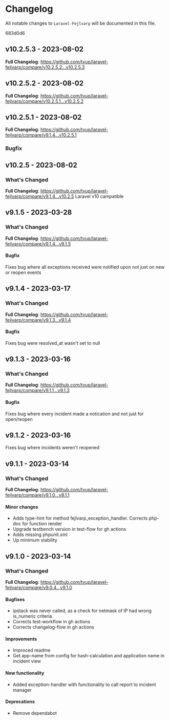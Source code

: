 # Changelog

All notable changes to `Laravel-Fejlvarp` will be documented in this file.

683d0d6

## v10.2.5.3 - 2023-08-02

**Full Changelog**: https://github.com/tvup/laravel-fejlvarp/compare/v10.2.5.2...v10.2.5.3

## v10.2.5.2 - 2023-08-02

**Full Changelog**: https://github.com/tvup/laravel-fejlvarp/compare/v10.2.5.1...v10.2.5.2

## v10.2.5.1 - 2023-08-02

**Full Changelog**: https://github.com/tvup/laravel-fejlvarp/compare/v9.1.4...v10.2.5.1

### Bugfix

## v10.2.5 - 2023-08-02

### What's Changed

**Full Changelog**: https://github.com/tvup/laravel-fejlvarp/compare/v9.1.4...v10.2.5
Laravel v10 campatible

## v9.1.5 - 2023-03-28

### What's Changed

**Full Changelog**: https://github.com/tvup/laravel-fejlvarp/compare/v9.1.4...v9.1.5

#### Bugfix

Fixes bug where all exceptions received were notified upon not just on new or reopen events

## v9.1.4 - 2023-03-17

### What's Changed

**Full Changelog**: https://github.com/tvup/laravel-fejlvarp/compare/v9.1.3...v9.1.4

#### Bugfix

Fixes bug were resolved_at wasn't set to null

## v9.1.3 - 2023-03-16

### What's Changed

**Full Changelog**: https://github.com/tvup/laravel-fejlvarp/compare/v9.1.1...v9.1.3

#### Bugfix

Fixes bug where every incident made a notication and not just for open/reopen

## v9.1.2 - 2023-03-16

Fixes bug where incidents weren't reopened

## v9.1.1 - 2023-03-14

### What's Changed

**Full Changelog**: https://github.com/tvup/laravel-fejlvarp/compare/v9.1.0...v9.1.1

#### Minor changes

- Adds type-hint for method fejlvarp_exception_handler. Corrects php-doc for function render
- Upgrade testbench version in test-flow for gh actions
- Adds missing phpunit.xml
- Up minimum stability

## v9.1.0 - 2023-03-14

### What's Changed

**Full Changelog**: https://github.com/tvup/laravel-fejlvarp/compare/v9.0.4...v9.1.0

#### Bugfixes

- ipstack was never called, as a check for netmask of IP had wrong is_numeric criteria.
- Corrects test-workflow in gh actions
- Corrects changelog-flow in gh actions

#### Improvements

- Improced readme
- Get app-name from config for hash-calculation and application name in incident view

#### New functionality

- Added exception-handler with functionality to call report to incident manager

#### Deprecations

- Remove dependabot
